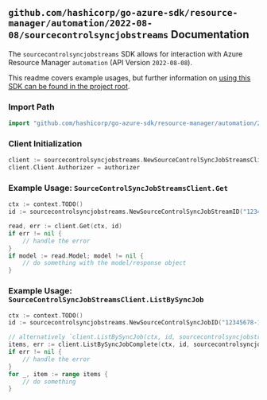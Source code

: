 
## `github.com/hashicorp/go-azure-sdk/resource-manager/automation/2022-08-08/sourcecontrolsyncjobstreams` Documentation

The `sourcecontrolsyncjobstreams` SDK allows for interaction with Azure Resource Manager `automation` (API Version `2022-08-08`).

This readme covers example usages, but further information on [using this SDK can be found in the project root](https://github.com/hashicorp/go-azure-sdk/tree/main/docs).

### Import Path

```go
import "github.com/hashicorp/go-azure-sdk/resource-manager/automation/2022-08-08/sourcecontrolsyncjobstreams"
```


### Client Initialization

```go
client := sourcecontrolsyncjobstreams.NewSourceControlSyncJobStreamsClientWithBaseURI("https://management.azure.com")
client.Client.Authorizer = authorizer
```


### Example Usage: `SourceControlSyncJobStreamsClient.Get`

```go
ctx := context.TODO()
id := sourcecontrolsyncjobstreams.NewSourceControlSyncJobStreamID("12345678-1234-9876-4563-123456789012", "example-resource-group", "automationAccountName", "sourceControlName", "sourceControlSyncJobId", "streamId")

read, err := client.Get(ctx, id)
if err != nil {
	// handle the error
}
if model := read.Model; model != nil {
	// do something with the model/response object
}
```


### Example Usage: `SourceControlSyncJobStreamsClient.ListBySyncJob`

```go
ctx := context.TODO()
id := sourcecontrolsyncjobstreams.NewSourceControlSyncJobID("12345678-1234-9876-4563-123456789012", "example-resource-group", "automationAccountName", "sourceControlName", "sourceControlSyncJobId")

// alternatively `client.ListBySyncJob(ctx, id, sourcecontrolsyncjobstreams.DefaultListBySyncJobOperationOptions())` can be used to do batched pagination
items, err := client.ListBySyncJobComplete(ctx, id, sourcecontrolsyncjobstreams.DefaultListBySyncJobOperationOptions())
if err != nil {
	// handle the error
}
for _, item := range items {
	// do something
}
```
